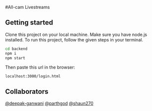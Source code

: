 #All-cam Livestreams

## Getting started
Clone this project on your local machine. Make sure you have node.js installed.
To run this project, follow the given steps in your terminal.

```bash
cd backend
npm i 
npm start
```
Then paste this url in the browser:
```
localhost:3000/login.html
```

## Collaborators
[@deepak-ganwani](https://github.com/deepak-ganwani)
[@parthgod](https://github.com/parthgod)
[@shaun270](https://github.com/shaun270)
